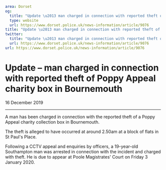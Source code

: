 ```yaml
area: Dorset
og:
  title: "Update \u2013 man charged in connection with reported theft of Poppy Appeal charity box in Bournemouth"
  type: website
  url: https://www.dorset.police.uk/news-information/article/9076
title: "Update \u2013 man charged in connection with reported theft of Poppy Appeal charity box in Bournemouth |"
twitter:
  title: "Update \u2013 man charged in connection with reported theft of Poppy Appeal charity box in Bournemouth"
  url: https://www.dorset.police.uk/news-information/article/9076
url: https://www.dorset.police.uk/news-information/article/9076
```

# Update – man charged in connection with reported theft of Poppy Appeal charity box in Bournemouth

16 December 2019

* * *

A man has been charged in connection with the reported theft of a Poppy Appeal charity collection box in Bournemouth.

The theft is alleged to have occurred at around 2.50am at a block of flats in St Paul's Place.

Following a CCTV appeal and enquiries by officers, a 19-year-old Southampton man was arrested in connection with the incident and charged with theft. He is due to appear at Poole Magistrates' Court on Friday 3 January 2020.
